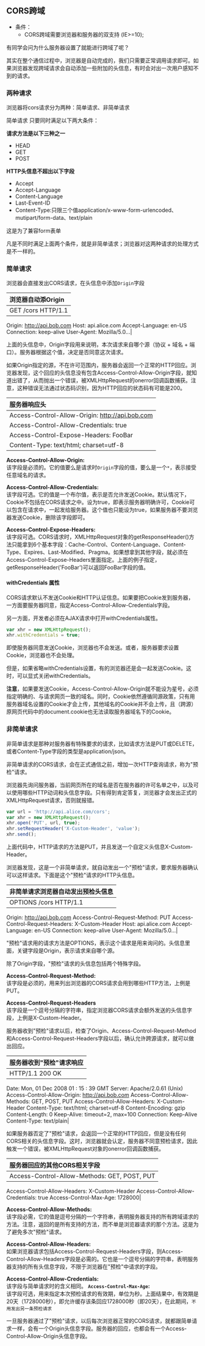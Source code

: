 ## CORS跨域

+ 条件：
   + CORS跨域需要浏览器和服务器的双支持 (IE>=10);

有同学会问为什么服务器设置了就能进行跨域了呢？

其实在整个通信过程中，浏览器是自动完成的，我们只需要正常调用请求即可。如果浏览器发现跨域请求会自动添加一些附加的头信息，有时会对出一次用户感知不到的请求。

### 两种请求

浏览器将cors请求分为两种：简单请求、非简单请求

简单请求 只要同时满足以下两大条件：

   **请求方法是以下三种之一**
   + HEAD
   + GET
   + POST


   **HTTP头信息不超出以下字段**
   + Accept
   + Accept-Language
   + Content-Language
   + Last-Event-ID
   + Content-Type:只限三个值application/x-www-form-urlencoded、mutipart/form-data、text/plain

这是为了兼容form表单

凡是不同时满足上面两个条件，就是非简单请求；浏览器对这两种请求的处理方式是不一样的。

### 简单请求

浏览器会直接发出CORS请求，在头信息中添加`Origin`字段

| 浏览器自动添Origin|
|:--|
|GET /cors HTTP/1.1
Origin: http://api.bob.com
Host: api.alice.com
Accept-Language: en-US
Connection: keep-alive
User-Agent: Mozilla/5.0...|

上面的头信息中，Origin字段用来说明，本次请求来自哪个源（协议 + 域名 + 端口）。服务器根据这个值，决定是否同意这次请求。

如果Origin指定的源，不在许可范围内，服务器会返回一个正常的HTTP回应。浏览器发现，这个回应的头信息没有包含Access-Control-Allow-Origin字段，就知道出错了，从而抛出一个错误，被XMLHttpRequest的onerror回调函数捕获。注意，这种错误无法通过状态码识别，因为HTTP回应的状态码有可能是200。

|服务器响应头| 
|:--|
|Access-Control-Allow-Origin: http://api.bob.com| 
|Access-Control-Allow-Credentials: true| 
|Access-Control-Expose-Headers: FooBar| 
|Content-Type: text/html; charset=utf-8|

**Access-Control-Allow-Origin:**<br>
该字段是必须的。它的值要么是请求时`Origin`字段的值，要么是一个`*`，表示接受任意域名的请求。

**Access-Control-Allow-Credentials:**<br>
该字段可选。它的值是一个布尔值，表示是否允许发送Cookie。默认情况下，Cookie不包括在CORS请求之中。设为true，即表示服务器明确许可，Cookie可以包含在请求中，一起发给服务器。这个值也只能设为true，如果服务器不要浏览器发送Cookie，删除该字段即可。

**Access-Control-Expose-Headers:**<br>
该字段可选。CORS请求时，XMLHttpRequest对象的getResponseHeader()方法只能拿到6个基本字段：Cache-Control、Content-Language、Content-Type、Expires、Last-Modified、Pragma。如果想拿到其他字段，就必须在Access-Control-Expose-Headers里面指定。上面的例子指定，getResponseHeader('FooBar')可以返回FooBar字段的值。

#### withCredentials 属性

CORS请求默认不发送Cookie和HTTP认证信息。如果要把Cookie发到服务器，一方面要服务器同意，指定Access-Control-Allow-Credentials字段。

另一方面，开发者必须在AJAX请求中打开withCredentials属性。

```js
var xhr = new XMLHttpRequest();
xhr.withCredentials = true;
```

即使服务器同意发送Cookie，浏览器也不会发送。或者，服务器要求设置Cookie，浏览器也不会处理。

但是，如果省略withCredentials设置，有的浏览器还是会一起发送Cookie。这时，可以显式关闭withCredentials。

**注意**，如果要发送Cookie，Access-Control-Allow-Origin就不能设为星号，必须指定明确的、与请求网页一致的域名。同时，Cookie依然遵循同源政策，只有用服务器域名设置的Cookie才会上传，其他域名的Cookie并不会上传，且（跨源）原网页代码中的document.cookie也无法读取服务器域名下的Cookie。

### 非简单请求

非简单请求是那种对服务器有特殊要求的请求，比如请求方法是PUT或DELETE，或者Content-Type字段的类型是application/json。

非简单请求的CORS请求，会在正式通信之前，增加一次HTTP查询请求，称为"预检"请求。

浏览器先询问服务器，当前网页所在的域名是否在服务器的许可名单之中，以及可以使用哪些HTTP动词和头信息字段。只有得到肯定答复，浏览器才会发出正式的XMLHttpRequest请求，否则就报错。

```js
var url = 'http://api.alice.com/cors';
var xhr = new XMLHttpRequest();
xhr.open('PUT', url, true);
xhr.setRequestHeader('X-Custom-Header', 'value');
xhr.send();
```
上面代码中，HTTP请求的方法是PUT，并且发送一个自定义头信息X-Custom-Header。

浏览器发现，这是一个非简单请求，就自动发出一个"预检"请求，要求服务器确认可以这样请求。下面是这个"预检"请求的HTTP头信息。


|非简单请求浏览器自动发出预检头信息| 
|:--|
|OPTIONS /cors HTTP/1.1
Origin: http://api.bob.com
Access-Control-Request-Method: PUT
Access-Control-Request-Headers: X-Custom-Header
Host: api.alice.com
Accept-Language: en-US
Connection: keep-alive
User-Agent: Mozilla/5.0...|

"预检"请求用的请求方法是OPTIONS，表示这个请求是用来询问的。头信息里面，关键字段是Origin，表示请求来自哪个源。

除了Origin字段，"预检"请求的头信息包括两个特殊字段。

**Access-Control-Request-Method:**<br>
该字段是必须的，用来列出浏览器的CORS请求会用到哪些HTTP方法，上例是PUT。

**Access-Control-Request-Headers**<br>
该字段是一个逗号分隔的字符串，指定浏览器CORS请求会额外发送的头信息字段，上例是X-Custom-Header。


服务器收到"预检"请求以后，检查了Origin、Access-Control-Request-Method和Access-Control-Request-Headers字段以后，确认允许跨源请求，就可以做出回应。

|服务器收到"预检"请求响应| 
|:--|
|HTTP/1.1 200 OK
Date: Mon, 01 Dec 2008 01 : 15 : 39 GMT
Server: Apache/2.0.61 (Unix)
Access-Control-Allow-Origin: http://api.bob.com
Access-Control-Allow-Methods: GET, POST, PUT
Access-Control-Allow-Headers: X-Custom-Header
Content-Type: text/html; charset=utf-8
Content-Encoding: gzip
Content-Length: 0
Keep-Alive: timeout=2, max=100
Connection: Keep-Alive
Content-Type: text/plain|

如果服务器否定了"预检"请求，会返回一个正常的HTTP回应，但是没有任何CORS相关的头信息字段。这时，浏览器就会认定，服务器不同意预检请求，因此触发一个错误，被XMLHttpRequest对象的onerror回调函数捕获。

|服务器回应的其他CORS相关字段| 
|:--|
|Access-Control-Allow-Methods: GET, POST, PUT
Access-Control-Allow-Headers: X-Custom-Header
Access-Control-Allow-Credentials: true
Access-Control-Max-Age: 1728000|

**Access-Control-Allow-Methods:**<br>
该字段必需，它的值是逗号分隔的一个字符串，表明服务器支持的所有跨域请求的方法。注意，返回的是所有支持的方法，而不单是浏览器请求的那个方法。这是为了避免多次"预检"请求。

**Access-Control-Allow-Headers:**<br>
如果浏览器请求包括Access-Control-Request-Headers字段，则Access-Control-Allow-Headers字段是必需的。它也是一个逗号分隔的字符串，表明服务器支持的所有头信息字段，不限于浏览器在"预检"中请求的字段。

**Access-Control-Allow-Credentials:**<br>
该字段与简单请求时的含义相同。
**`Access-Control-Max-Age`:**<br>
该字段可选，用来指定本次预检请求的有效期，单位为秒。上面结果中，有效期是20天（1728000秒），即允许缓存该条回应1728000秒（即20天），在此期间，`不用发出另一条预检请求`


一旦服务器通过了"预检"请求，以后每次浏览器正常的CORS请求，就都跟简单请求一样，会有一个Origin头信息字段。服务器的回应，也都会有一个Access-Control-Allow-Origin头信息字段。

